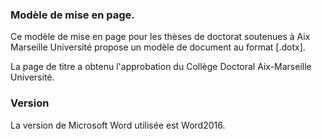 ### Modèle de mise en page.
Ce modèle de mise en page pour les thèses de doctorat soutenues à Aix Marseille Université propose un modèle de document au format [.dotx].

La page de titre a obtenu l'approbation du Collège Doctoral Aix-Marseille Université.

### Version
La version de Microsoft Word utilisée est Word2016.
